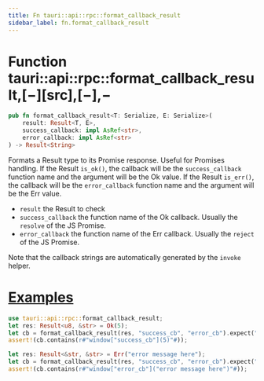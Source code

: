 ```yaml
---
title: Fn tauri::api::rpc::format_callback_result
sidebar_label: fn.format_callback_result
---
```


# Function tauri::api::rpc::format_callback_result,\[−]\[src],\[−],−

```rs
pub fn format_callback_result<T: Serialize, E: Serialize>(
    result: Result<T, E>, 
    success_callback: impl AsRef<str>, 
    error_callback: impl AsRef<str>
) -> Result<String>
```

Formats a Result type to its Promise response. Useful for Promises handling. If the Result `is_ok()`, the callback will be the `success_callback` function name and the argument will be the Ok value. If the Result `is_err()`, the callback will be the `error_callback` function name and the argument will be the Err value.

-   `result` the Result to check
-   `success_callback` the function name of the Ok callback. Usually the `resolve` of the JS Promise.
-   `error_callback` the function name of the Err callback. Usually the `reject` of the JS Promise.

Note that the callback strings are automatically generated by the `invoke` helper.

# [Examples](/docs/api/rust/tauri/about:blank#examples)

```rs
use tauri::api::rpc::format_callback_result;
let res: Result<u8, &str> = Ok(5);
let cb = format_callback_result(res, "success_cb", "error_cb").expect("failed to format");
assert!(cb.contains(r#"window["success_cb"](5)"#));

let res: Result<&str, &str> = Err("error message here");
let cb = format_callback_result(res, "success_cb", "error_cb").expect("failed to format");
assert!(cb.contains(r#"window["error_cb"]("error message here")"#));
```
